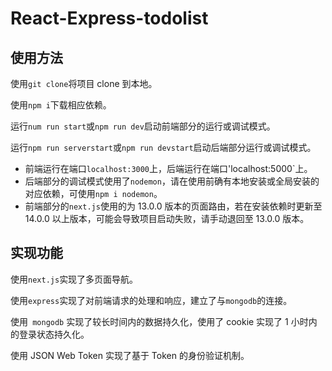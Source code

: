 # React-Express-todolist

## 使用方法

使用`git clone`将项目 clone 到本地。

使用`npm i`下载相应依赖。

运行`num run start`或`npm run dev`启动前端部分的运行或调试模式。

运行`npm run serverstart`或`npm run devstart`启动后端部分运行或调试模式。

- 前端运行在端口`localhost:3000`上，后端运行在端口'localhost:5000`上。
- 后端部分的调试模式使用了`nodemon`，请在使用前确有本地安装或全局安装的对应依赖，可使用`npm i nodemon`。
- 前端部分的`next.js`使用的为 13.0.0 版本的页面路由，若在安装依赖时更新至 14.0.0 以上版本，可能会导致项目启动失败，请手动退回至 13.0.0 版本。

## 实现功能

使用`next.js`实现了多页面导航。

使用`express`实现了对前端请求的处理和响应，建立了与`mongodb`的连接。

使用` mongodb` 实现了较长时间内的数据持久化，使用了 cookie 实现了 1 小时内的登录状态持久化。

使用 JSON Web Token 实现了基于 Token 的身份验证机制。
